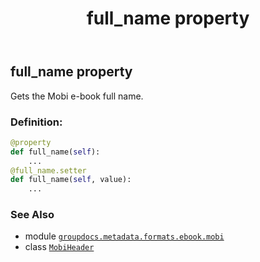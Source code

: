 ﻿---
title: full_name property
second_title: GroupDocs.Metadata for Python via .NET API References
description: 
type: docs
url: /python-net/groupdocs.metadata.formats.ebook.mobi/mobiheader/full_name/
is_root: false
weight: 110
---

## full_name property


Gets the Mobi e-book full name.
### Definition:
```python
@property
def full_name(self):
    ...
@full_name.setter
def full_name(self, value):
    ...
```

### See Also
* module [`groupdocs.metadata.formats.ebook.mobi`](../../)
* class [`MobiHeader`](/metadata/python-net/groupdocs.metadata.formats.ebook.mobi/mobiheader)
